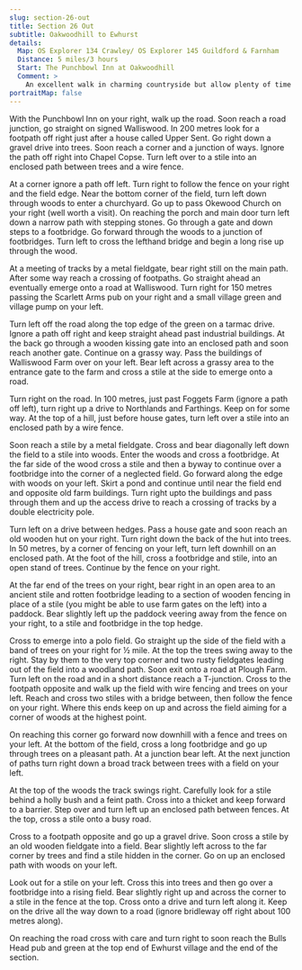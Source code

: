 ```yaml
---
slug: section-26-out
title: Section 26 Out
subtitle: Oakwoodhill to Ewhurst
details:
  Map: OS Explorer 134 Crawley/ OS Explorer 145 Guildford & Farnham
  Distance: 5 miles/3 hours
  Start: The Punchbowl Inn at Oakwoodhill
  Comment: >
    An excellent walk in charming countryside but allow plenty of time as there are many stiles and constant changes of direction needing time to seek out paths.
portraitMap: false
---
```

With the Punchbowl Inn on your right, walk up the road. Soon reach a road junction, go straight on signed Walliswood. In 200 metres look for a footpath off right just after a house called Upper Sent. Go right down a gravel drive into trees. Soon reach a corner and a junction of ways. Ignore the path off right into Chapel Copse. Turn left over to a stile into an enclosed path between trees and a wire fence.

At a corner ignore a path off left. Turn right to follow the fence on your right and the field edge. Near the bottom corner of the field, turn left down through woods to enter a churchyard. Go up to pass Okewood Church on your right (well worth a visit). On reaching the porch and main door turn left down a narrow path with stepping stones. Go through a gate and down steps to a footbridge. Go forward through the woods to a junction of footbridges. Turn left to cross the lefthand bridge and begin a long rise up through the wood.

At a meeting of tracks by a metal fieldgate, bear right still on the main path. After some way reach a crossing of footpaths. Go straight ahead an eventually emerge onto a road at Walliswood. Turn right for 150 metres passing the Scarlett Arms pub on your right and a small village green and village pump on your left.

Turn left off the road along the top edge of the green on a tarmac drive. Ignore a path off right and keep straight ahead past industrial buildings. At the back go through a wooden kissing gate into an enclosed path and soon reach another gate. Continue on a grassy way. Pass the buildings of Walliswood Farm over on your left. Bear left across a grassy area to the entrance gate to the farm and cross a stile at the side to emerge onto a road.

Turn right on the road. In 100 metres, just past Foggets Farm (ignore a path off left), turn right up a drive to Northlands and Farthings. Keep on for some way. At the top of a hill, just before house gates, turn left over a stile into an enclosed path by a wire fence.

Soon reach a stile by a metal fieldgate. Cross and bear diagonally left down the field to a stile into woods. Enter the woods and cross a footbridge. At the far side of the wood cross a stile and then a byway to continue over a footbridge into the corner of a neglected field. Go forward along the edge with woods on your left. Skirt a pond and continue until near the field end and opposite old farm buildings. Turn right upto the buildings and pass through them and up the access drive to reach a crossing of tracks by a double electricity pole.

Turn left on a drive between hedges. Pass a house gate and soon reach an old wooden hut on your right. Turn right down the back of the hut into trees. In 50 metres, by a corner of fencing on your left, turn left downhill on an enclosed path. At the foot of the hill, cross a footbridge and stile, into an open stand of trees. Continue by the fence on your right.

At the far end of the trees on your right, bear right in an open area to an ancient stile and rotten footbridge leading to a section of wooden fencing in place of a stile (you might be able to use farm gates on the left) into a paddock. Bear slightly left up the paddock veering away from the fence on your right, to a stile and footbridge in the top hedge.

Cross to emerge into a polo field. Go straight up the side of the field with a band of trees on your right for ½ mile. At the top the trees swing away to the right. Stay by them to the very top corner and two rusty fieldgates leading out of the field into a woodland path. Soon exit onto a road at Plough Farm. Turn left on the road and in a short distance reach a T-junction. Cross to the footpath opposite and walk up the field with wire fencing and trees on your left. Reach and cross two stiles with a bridge between, then follow the fence on your right. Where this ends keep on up and across the field aiming for a corner of woods at the highest point.

On reaching this corner go forward now downhill with a fence and trees on your left. At the bottom of the field, cross a long footbridge and go up through trees on a pleasant path. At a junction bear left. At the next junction of paths turn right down a broad track between trees with a field on your left.

At the top of the woods the track swings right. Carefully look for a stile behind a holly bush and a feint path. Cross into a thicket and keep forward to a barrier. Step over and turn left up an enclosed path between fences. At the top, cross a stile onto a busy road.

Cross to a footpath opposite and go up a gravel drive. Soon cross a stile by an old wooden fieldgate into a field. Bear slightly left across to the far corner by trees and find a stile hidden in the corner. Go on up an enclosed path with woods on your left.

Look out for a stile on your left. Cross this into trees and then go over a footbridge into a rising field. Bear slightly right up and across the corner to a stile in the fence at the top. Cross onto a drive and turn left along it. Keep on the drive all the way down to a road (ignore bridleway off right about 100 metres along).

On reaching the road cross with care and turn right to soon reach the Bulls Head pub and green at the top end of Ewhurst village and the end of the section.

